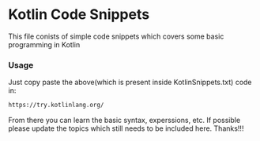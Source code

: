 # Kotlin Code Snippets

This file conists of simple code snippets which covers some basic programming in Kotlin

### Usage

Just copy paste the above(which is present inside KotlinSnippets.txt) code in:

```bash
https://try.kotlinlang.org/
```

From there you can learn the basic syntax, experssions, etc. If possible please update the topics which still needs to be included here. Thanks!!!
